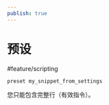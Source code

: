 ```yaml
---
publish: true
---
```


# 预设

<span class="related-pages">#feature/scripting</span>

```text
preset my_snippet_from_settings
```

您只能包含完整行（有效指令）。
